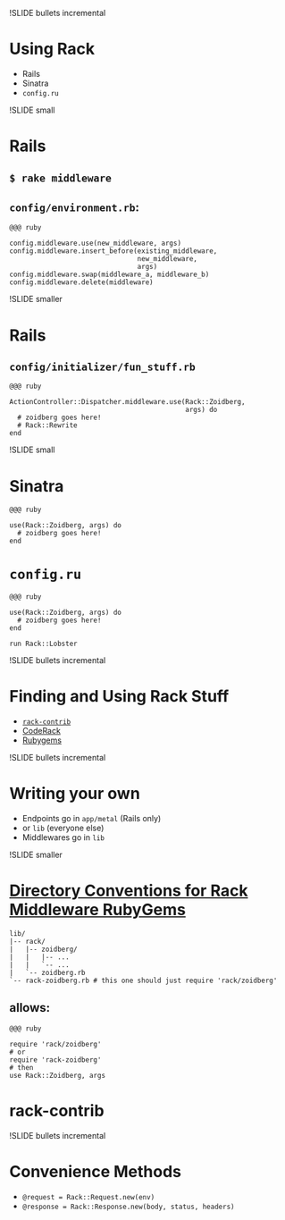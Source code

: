 !SLIDE bullets incremental

# Using Rack

* Rails
* Sinatra
* `config.ru`

!SLIDE small

# Rails

## `$ rake middleware`

## `config/environment.rb`:

    @@@ ruby
    
    config.middleware.use(new_middleware, args)
    config.middleware.insert_before(existing_middleware, 
                                    new_middleware, 
                                    args)
    config.middleware.swap(middleware_a, middleware_b)
    config.middleware.delete(middleware)

!SLIDE smaller

# Rails

## `config/initializer/fun_stuff.rb`

    @@@ ruby
    
    ActionController::Dispatcher.middleware.use(Rack::Zoidberg, 
                                                args) do 
      # zoidberg goes here!  
      # Rack::Rewrite                                       
    end

!SLIDE small

# Sinatra

    @@@ ruby
    
    use(Rack::Zoidberg, args) do
      # zoidberg goes here!
    end
    
# `config.ru`

    @@@ ruby
    
    use(Rack::Zoidberg, args) do
      # zoidberg goes here!
    end
    
    run Rack::Lobster

!SLIDE bullets incremental

# Finding and Using Rack Stuff

* [`rack-contrib`](http://github.com/rack/rack-contrib)
* [CodeRack](http://coderack.org/)
* [Rubygems](http://rubygems.org/gems?letter=R)

!SLIDE bullets incremental

# Writing your own

* Endpoints go in `app/metal` (Rails only)
* or `lib` (everyone else)
* Middlewares go in `lib`

!SLIDE smaller

# [Directory Conventions for Rack Middleware RubyGems](http://blog.smartlogicsolutions.com/2010/05/13/directory-conventions-for-rack-middleware-rubygems/)

    lib/
    |-- rack/
    |   |-- zoidberg/
    |   |   |-- ...
    |   |   `-- ...
    |   `-- zoidberg.rb
    `-- rack-zoidberg.rb # this one should just require 'rack/zoidberg'
    
## allows:

    @@@ ruby
    
    require 'rack/zoidberg'
    # or
    require 'rack-zoidberg'
    # then
    use Rack::Zoidberg, args

# rack-contrib

!SLIDE bullets incremental

# Convenience Methods

* `@request = Rack::Request.new(env)`
* `@response = Rack::Response.new(body, status, headers)`
